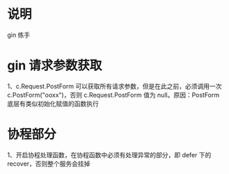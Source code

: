 # 说明

gin 练手


# gin 请求参数获取

1、c.Request.PostForm 可以获取所有请求参数，但是在此之前，必须调用一次 c.PostForm("ooxx")，否则 c.Request.PostForm 值为 null。原因：PostForm 底层有类似初始化赋值的函数执行


# 协程部分

1、开启协程处理函数，在协程函数中必须有处理异常的部分，即 defer 下的 recover，否则整个服务会挂掉
